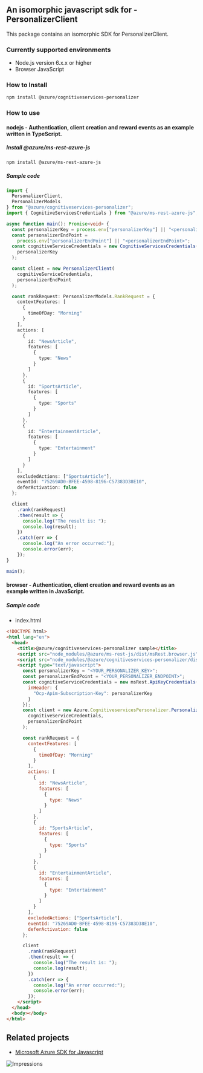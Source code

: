## An isomorphic javascript sdk for - PersonalizerClient

This package contains an isomorphic SDK for PersonalizerClient.

### Currently supported environments

- Node.js version 6.x.x or higher
- Browser JavaScript

### How to Install

```bash
npm install @azure/cognitiveservices-personalizer
```

### How to use

#### nodejs - Authentication, client creation and reward events as an example written in TypeScript.

##### Install @azure/ms-rest-azure-js

```bash
npm install @azure/ms-rest-azure-js
```

##### Sample code

```typescript
import {
  PersonalizerClient,
  PersonalizerModels
} from "@azure/cognitiveservices-personalizer";
import { CognitiveServicesCredentials } from "@azure/ms-rest-azure-js";

async function main(): Promise<void> {
  const personalizerKey = process.env["personalizerKey"] || "<personalizerKey>";
  const personalizerEndPoint =
    process.env["personalizerEndPoint"] || "<personalizerEndPoint>";
  const cognitiveServiceCredentials = new CognitiveServicesCredentials(
    personalizerKey
  );

  const client = new PersonalizerClient(
    cognitiveServiceCredentials,
    personalizerEndPoint
  );

  const rankRequest: PersonalizerModels.RankRequest = {
    contextFeatures: [
      {
        timeOfDay: "Morning"
      }
    ],
    actions: [
      {
        id: "NewsArticle",
        features: [
          {
            type: "News"
          }
        ]
      },
      {
        id: "SportsArticle",
        features: [
          {
            type: "Sports"
          }
        ]
      },
      {
        id: "EntertainmentArticle",
        features: [
          {
            type: "Entertainment"
          }
        ]
      }
    ],
    excludedActions: ["SportsArticle"],
    eventId: "75269AD0-BFEE-4598-8196-C57383D38E10",
    deferActivation: false
  };

  client
    .rank(rankRequest)
    .then(result => {
      console.log("The result is: ");
      console.log(result);
    })
    .catch(err => {
      console.log("An error occurred:");
      console.error(err);
    });
}

main();
```

#### browser - Authentication, client creation and reward events as an example written in JavaScript.

##### Sample code

- index.html
```html
<!DOCTYPE html>
<html lang="en">
  <head>
    <title>@azure/cognitiveservices-personalizer sample</title>
    <script src="node_modules/@azure/ms-rest-js/dist/msRest.browser.js"></script>
    <script src="node_modules/@azure/cognitiveservices-personalizer/dist/cognitiveservices-personalizer.js"></script>
    <script type="text/javascript">
      const personalizerKey = "<YOUR_PERSONALIZER_KEY>";
      const personalizerEndPoint = "<YOUR_PERSONALIZER_ENDPOINT>";
      const cognitiveServiceCredentials = new msRest.ApiKeyCredentials({
        inHeader: {
          "Ocp-Apim-Subscription-Key": personalizerKey
        }
      });
      const client = new Azure.CognitiveservicesPersonalizer.PersonalizerClient(
        cognitiveServiceCredentials,
        personalizerEndPoint
      );

      const rankRequest = {
        contextFeatures: [
          {
            timeOfDay: "Morning"
          }
        ],
        actions: [
          {
            id: "NewsArticle",
            features: [
              {
                type: "News"
              }
            ]
          },
          {
            id: "SportsArticle",
            features: [
              {
                type: "Sports"
              }
            ]
          },
          {
            id: "EntertainmentArticle",
            features: [
              {
                type: "Entertainment"
              }
            ]
          }
        ],
        excludedActions: ["SportsArticle"],
        eventId: "75269AD0-BFEE-4598-8196-C57383D38E10",
        deferActivation: false
      };

      client
        .rank(rankRequest)
        .then(result => {
          console.log("The result is: ");
          console.log(result);
        })
        .catch(err => {
          console.log("An error occurred:");
          console.error(err);
        });
    </script>
  </head>
  <body></body>
</html>
```

## Related projects

- [Microsoft Azure SDK for Javascript](https://github.com/Azure/azure-sdk-for-js)

![Impressions](https://azure-sdk-impressions.azurewebsites.net/api/impressions/azure-sdk-for-js/sdk/cognitiveservices/cognitiveservices-personalizer/README.png)
